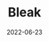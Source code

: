 ---
layout: post
title: "Bleak"
date: 2022-06-23
img: "https://photos.lifeclips.org/images/bleak.jpg"
---